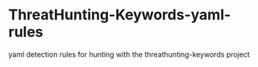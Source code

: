 # ThreatHunting-Keywords-yaml-rules
yaml detection rules for hunting with the threathunting-keywords project
